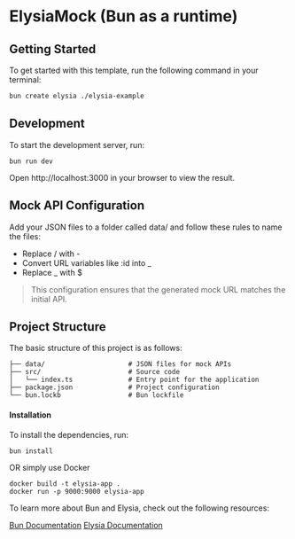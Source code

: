 
# ElysiaMock (Bun as a runtime)

## Getting Started

To get started with this template, run the following command in your terminal:

```bash
bun create elysia ./elysia-example
```
## Development
To start the development server, run:


    bun run dev

Open http://localhost:3000 in your browser to view the result.

## Mock API Configuration
Add your JSON files to a folder called data/ and follow these rules to name the files:

* Replace / with -
* Convert URL variables like :id into _
* Replace _ with $

> This configuration ensures that the generated mock URL matches the
> initial API.

## Project Structure
The basic structure of this project is as follows:



    ├── data/                     # JSON files for mock APIs
    ├── src/                      # Source code
    │   └── index.ts              # Entry point for the application
    ├── package.json              # Project configuration
    └── bun.lockb                 # Bun lockfile

#### Installation
To install the dependencies, run:


    bun install

OR simply use Docker

    docker build -t elysia-app .
    docker run -p 9000:9000 elysia-app


To learn more about Bun and Elysia, check out the following resources:

[Bun Documentation](https://bun.sh/)
[Elysia Documentation](https://elysiajs.com/)
